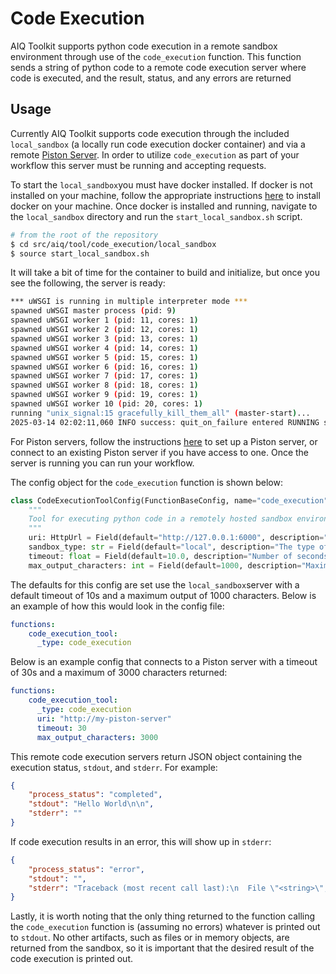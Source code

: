 <!--
SPDX-FileCopyrightText: Copyright (c) 2025, NVIDIA CORPORATION & AFFILIATES. All rights reserved.
SPDX-License-Identifier: Apache-2.0

Licensed under the Apache License, Version 2.0 (the "License");
you may not use this file except in compliance with the License.
You may obtain a copy of the License at

http://www.apache.org/licenses/LICENSE-2.0

Unless required by applicable law or agreed to in writing, software
distributed under the License is distributed on an "AS IS" BASIS,
WITHOUT WARRANTIES OR CONDITIONS OF ANY KIND, either express or implied.
See the License for the specific language governing permissions and
limitations under the License.
-->
# Code Execution

AIQ Toolkit supports python code execution in a remote sandbox environment through use of the `code_execution` function. This function sends a string of python code to a remote code execution server where code is executed, and the result, status, and any errors are returned

## Usage
Currently AIQ Toolkit supports code execution through the included `local_sandbox` (a locally run code execution docker container) and via a remote [Piston Server](https://github.com/engineer-man/piston). In order to utilize `code_execution` as part of your workflow this server must be running and accepting requests.

To start the `local_sandbox`you must have docker installed. If docker is not installed on your machine, follow the appropriate instructions [here](https://docs.docker.com/quick-start/get-docker/) to install docker on your machine. Once docker is installed and running, navigate to the `local_sandbox` directory and run the `start_local_sandbox.sh` script.

```bash
# from the root of the repository
$ cd src/aiq/tool/code_execution/local_sandbox
$ source start_local_sandbox.sh
```
It will take a bit of time for the container to build and initialize, but once you see the following, the server is ready:
```bash
*** uWSGI is running in multiple interpreter mode ***
spawned uWSGI master process (pid: 9)
spawned uWSGI worker 1 (pid: 11, cores: 1)
spawned uWSGI worker 2 (pid: 12, cores: 1)
spawned uWSGI worker 3 (pid: 13, cores: 1)
spawned uWSGI worker 4 (pid: 14, cores: 1)
spawned uWSGI worker 5 (pid: 15, cores: 1)
spawned uWSGI worker 6 (pid: 16, cores: 1)
spawned uWSGI worker 7 (pid: 17, cores: 1)
spawned uWSGI worker 8 (pid: 18, cores: 1)
spawned uWSGI worker 9 (pid: 19, cores: 1)
spawned uWSGI worker 10 (pid: 20, cores: 1)
running "unix_signal:15 gracefully_kill_them_all" (master-start)...
2025-03-14 02:02:11,060 INFO success: quit_on_failure entered RUNNING state, process has stayed up for > than 1 seconds (startsecs)
```

For Piston servers, follow the instructions [here](https://github.com/engineer-man/piston) to set up a Piston server, or connect to an existing Piston server if you have access to one. Once the server is running you can run your workflow.

The config object for the `code_execution` function is shown below:
```python
class CodeExecutionToolConfig(FunctionBaseConfig, name="code_execution"):
    """
    Tool for executing python code in a remotely hosted sandbox environment.
    """
    uri: HttpUrl = Field(default="http://127.0.0.1:6000", description="URI for the code execution sandbox server")
    sandbox_type: str = Field(default="local", description="The type of code execution sandbox")
    timeout: float = Field(default=10.0, description="Number of seconds to wait for a code execution request")
    max_output_characters: int = Field(default=1000, description="Maximum number of characters that can be returned")
```
The defaults for this config are set use the `local_sandbox`server with a default timeout of 10s and a maximum output of 1000 characters. Below is an example of how this would look in the config file:
```yaml
functions:
    code_execution_tool:
      _type: code_execution
```

Below is an example config that connects to a Piston server with a timeout of 30s and a maximum of 3000 characters returned:
```yaml
functions:
    code_execution_tool:
      _type: code_execution
      uri: "http://my-piston-server"
      timeout: 30
      max_output_characters: 3000
```

This remote code execution servers return JSON object containing the execution status, `stdout`, and `stderr`. For example:

```json
{
    "process_status": "completed",
    "stdout": "Hello World\n\n",
    "stderr": ""
}
```
If code execution results in an error, this will show up in `stderr`:
```json
{
    "process_status": "error",
    "stdout": "",
    "stderr": "Traceback (most recent call last):\n  File \"<string>\", line 19, in <module>\n  File \"<string>\", line 1, in <module>\nZeroDivisionError: division by zero\n\n"
}
```
Lastly, it is worth noting that the only thing returned to the function calling the `code_execution` function is (assuming no errors) whatever is printed out to `stdout`. No other artifacts, such as files or in memory objects, are returned from the sandbox, so it is important that the desired result of the code execution is printed out.
